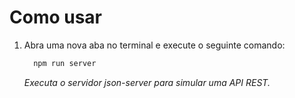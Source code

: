 # Como usar

1. Abra uma nova aba no terminal e execute o seguinte comando:
    ```bash
      npm run server 
    ```
   _Executa o servidor json-server para simular uma API REST._